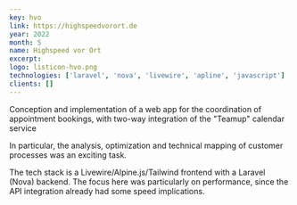 ```yaml
---
key: hvo
link: https://highspeedvorort.de
year: 2022
month: 5
name: Highspeed vor Ort
excerpt:
logo: listicon-hvo.png
technologies: ['laravel', 'nova', 'livewire', 'apline', 'javascript']
clients: []
---
```


Conception and implementation of a web app for the coordination of appointment bookings, with two-way integration of the "Teamup" calendar service

In particular, the analysis, optimization and technical mapping of customer processes was an exciting task.

The tech stack is a Livewire/Alpine.js/Tailwind frontend with a Laravel (Nova) backend. The focus here was particularly on performance, since the API integration already had some speed implications. 